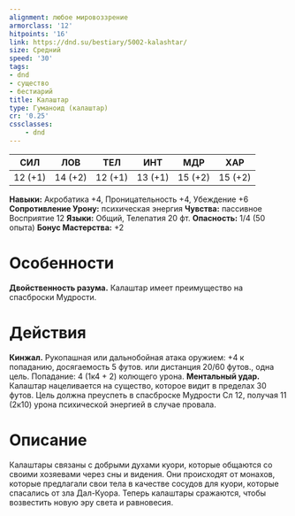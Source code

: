 ```yaml
---
alignment: любое мировоззрение
armorclass: '12'
hitpoints: '16'
link: https://dnd.su/bestiary/5002-kalashtar/
size: Средний
speed: '30'
tags:
- dnd
- существо
- бестиарий
title: Калаштар
type: Гуманоид (калаштар)
cr: '0.25'
cssclasses:
    - dnd
---
```



| СИЛ | ЛОВ | ТЕЛ | ИНТ | МДР | ХАР |
|---|---|---|---|---|---|
| 12 (+1) | 14 (+2) | 12 (+1) | 13 (+1) | 15 (+2) | 15 (+2) |
**Навыки:** Акробатика +4, Проницательность +4, Убеждение +6
**Сопротивление Урону:** психическая энергия
**Чувства:** пассивное Восприятие 12
**Языки:** Общий, Телепатия 20 фт.
**Опасность:** 1/4 (50 опыта)
**Бонус Мастерства:** +2


# Особенности
**Двойственность разума.** Калаштар имеет преимущество на спасброски Мудрости.


# Действия
**Кинжал.** Рукопашная или дальнобойная атака оружием: +4 к попаданию, досягаемость 5 футов. или дистанция 20/60 футов., одна цель. Попадание: 4 (1к4 + 2) колющего урона.
**Ментальный удар.** Калаштар нацеливается на существо, которое видит в пределах 30 футов. Цель должна преуспеть в спасброске Мудрости Сл 12, получая 11 (2к10) урона психической энергией в случае провала.


# Описание
Калаштары связаны с добрыми духами куори, которые общаются со своими хозяевами через сны и видения. Они происходят от монахов, которые предлагали свои тела в качестве сосудов для куори, которые спасались от зла Дал-Куора. Теперь калаштары сражаются, чтобы возвестить новую эру света и равновесия.